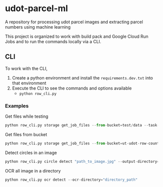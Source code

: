# udot-parcel-ml

A repository for processing udot parcel images and extracting parcel numbers using machine learning

This project is organized to work with build pack and Google Cloud Run Jobs and to run the commands locally via a CLI.

## CLI

To work with the CLI,

1. Create a python environment and install the `requirements.dev.txt` into that environment
1. Execute the CLI to see the commands and options available
   - `python row_cli.py`


### Examples

Get files while testing

```py
python row_cli.py storage get_job_files --from-bucket=test/data --task-index=0 --testing=true
```

Get files from bucket

```py
python row_cli.py storage get_job_files --from-bucket=ut-udot-row-county-parcels --task-index=0
```

Detect circles in an image

```py
python row_cli.py circle detect "path_to_image.jpg" --output-directory="outpu_directory_path"
```

OCR all image in a directory

```py
python row_cli.py ocr detect --ocr-directory="directory_path"
```
